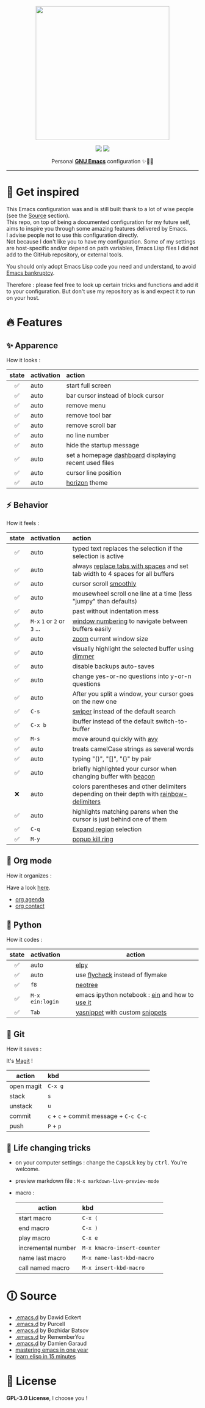<p align="center"><img src="./misc/221b.jpg" width=350/></p>
<p align="center">
	<a href="https://www.gnu.org/software/emacs/"><img src="https://img.shields.io/badge/GNU%20Emacs-27.0.50-b48ead.svg?style=flat-square"/></a>
	<a href="https://orgmode.org/"><img src="https://img.shields.io/badge/org--mode-9.2.3-489a9f.svg?style=flat-square"/></a>
</p>
<p align="center">Personal <a href="https://www.gnu.org/software/emacs/"><b>GNU Emacs</b></a> configuration ✨🐂💫</p>

---

# 🚀 Get inspired

This Emacs configuration was and is still built thank to a lot of wise people (see the [Source](#source) section).  
This repo, on top of being a documented configuration for my future self, aims to inspire you through some amazing features delivered by Emacs.  
I advise people not to use this configuration directly.  
Not because I don't like you to have my configuration. Some of my settings are host-specific and/or depend on path variables, Emacs Lisp files I did not add to the GitHub repository, or external tools.  

You should only adopt Emacs Lisp code you need and understand, to avoid [Emacs bankruptcy](https://www.emacswiki.org/emacs/DotEmacsBankruptcy).  

Therefore : please feel free to look up certain tricks and functions and add it to your configuration. But don't use my repository as is and expect it to run on your host.  

# 🔥 Features

## ✨ Apparence

How it looks :

| state | activation | action                                                                                                      |
|:-----:|:---|:------------------------------------------------------------------------------------------------------------|
| ✅    | auto | start full screen                                                                                           |
| ✅    | auto | bar cursor instead of block cursor                                                                          |
| ✅    | auto | remove menu                                                                                                 |
| ✅    | auto | remove tool bar                                                                                             |
| ✅    | auto | remove scroll bar                                                                                           |
| ✅    | auto | no line number                                                                                              |
| ✅    | auto | hide the startup message                                                                                    |
| ✅    | auto | set a homepage [dashboard](https://github.com/emacs-dashboard/emacs-dashboard) displaying recent used files |
| ✅    | auto | cursor line position                                                                                        |
| ✅    | auto |[horizon](https://github.com/aodhneine/horizon-theme.el) theme                                              |

## ⚡ Behavior

How it feels :

| state | activation                  | action                                                                                                                                   |
|:-----:|:----------------------------|:-----------------------------------------------------------------------------------------------------------------------------------------|
| ✅    | auto                        | typed text replaces the selection if the selection is active                                                                             |
| ✅    | auto                        | always [replace tabs with spaces](https://www.youtube.com/watch?v=SsoOG6ZeyUI) and set tab width to 4 spaces for all buffers             |
| ✅    | auto                        | cursor scroll [smoothly](https://github.com/aspiers/smooth-scrolling)                                                                    |
| ✅    | auto                        | mousewheel scroll one line at a time (less "jumpy" than defaults)                                                                        |
| ✅    | auto                        | past without indentation mess                                                                                                            |
| ✅    | `M-x` `1` or `2` or `3` ... | [window numbering](https://github.com/nschum/window-numbering.el) to navigate between buffers easily                                     |
| ✅    | auto                        | [zoom](https://github.com/gonewest818/dimmer.el) current window size                                                                     |
| ✅    | auto                        | visually highlight the selected buffer using [dimmer](https://github.com/gonewest818/dimmer.el)                                          |
| ✅    | auto                        | disable backups auto-saves                                                                                                               |
| ✅    | auto                        | change yes-or-no questions into y-or-n questions                                                                                         |
| ✅    | auto                        | After you split a window, your cursor goes on the new one                                                                                |
| ✅    | `C-s`                       | [swiper](https://github.com/abo-abo/swiper) instead of the default search                                                                |
| ✅    | `C-x b`                     | ibuffer instead of the default switch-to-buffer                                                                                          |
| ✅    | `M-s`                       | move around quickly with [avy](https://github.com/abo-abo/avy)                                                                           |
| ✅    | auto                        | treats camelCase strings as several words                                                                                                |
| ✅    | auto                        | typing "()", "[]", "{}" by pair                                                                                                          |
| ✅    | auto                        | briefly highlighted your cursor when changing buffer with [beacon](https://github.com/Malabarba/beacon)                                  |
| ❌    | auto                        | colors parentheses and other delimiters depending on their depth with [rainbow-delimiters](https://github.com/Fanael/rainbow-delimiters) |
| ✅    | auto                        | highlights matching parens when the cursor is just behind one of them                                                                    |
| ✅    | `C-q`                       | [Expand region](https://github.com/magnars/expand-region.el) selection                                                                   |
| ✅    | `M-y`                       | [popup kill ring](https://github.com/waymondo/popup-kill-ring)                                                                           |
    
## 📑 Org mode

How it organizes :

Have a look [here](./programming_conf/org.md).

- [org agenda](https://blog.aaronbieber.com/2016/09/24/an-agenda-for-life-with-org-mode.html)
- [org contact](https://www.reddit.com/r/emacs/comments/8toivy/tip_how_to_manage_your_contacts_with_orgcontacts/)
  
## 🐍 Python

How it codes :

| state | activation      | action                                                                                                                                   |
|:-----:|:----------------|------------------------------------------------------------------------------------------------------------------------------------------|
| ✅    | auto            | [elpy](https://github.com/jorgenschaefer/elpy)                                                                                           |
| ✅    | auto            | use [flycheck](https://github.com/flycheck/flycheck) instead of flymake                                                                  |
| ✅    | `f8`            | [neotree](https://github.com/jaypei/emacs-neotree)                                                                                       |
| ✅    | `M-x ein:login` | emacs ipython notebook : [ein](https://github.com/millejoh/emacs-ipython-notebook) and how to [use it](/programming_conf/python_ein.md)  |
| ✅    | `Tab`           | [yasnippet](https://github.com/joaotavora/yasnippet) with custom [snippets](./snippets/python-mode)                                      |

## 💽 Git

How it saves :

It's [Magit](https://magit.vc/) !

| action     | kbd                                    |
|------------|:---------------------------------------|
| open magit | `C-x g`                                |
| stack      | `s`                                    |
| unstack    | `u`                                    |
| commit     | `c` + `c` + commit message + `C-c C-c` |
| push       | `P` + `p`                              |

## 🙌 Life changing tricks

- on your computer settings : change the <kbd>CapsLk</kbd> key by <kbd>ctrl</kbd>. You're welcome.
- preview markdown file : `M-x markdown-live-preview-mode`
- macro :

    | action             | kbd                         |
    |--------------------|:----------------------------|
    | start macro        | `C-x (`                     |
    | end macro          | `C-x )`                     |
    | play macro         | `C-x e`                     |
    | incremental number | `M-x kmacro-insert-counter` |
    | name last macro    | `M-x name-last-kbd-macro`   |
    | call named macro   | `M-x insert-kbd-macro`      |

# 🛈 Source <a name="source"/>

- [.emacs.d](https://github.com/daedreth/UncleDavesEmacs) by Dawid Eckert
- [.emacs.d](https://github.com/purcell/emacs.d) by Purcell 
- [.emacs.d](https://github.com/bbatsov/emacs.d) by Bozhidar Batsov 
- [.emacs.d](https://github.com/rememberYou/.emacs.d) by RememberYou 
- [.emacs.d](https://github.com/garaud/foggycowinn/tree/master/emacs) by Damien Garaud 
- [mastering emacs in one year](https://github.com/redguardtoo/mastering-emacs-in-one-year-guide/blob/master/guide-en.org)
- [learn elisp in 15 minutes](https://learnxinyminutes.com/docs/fr-fr/elisp-fr/)

# 📜 License

**GPL-3.0 License**, I choose you ! 
